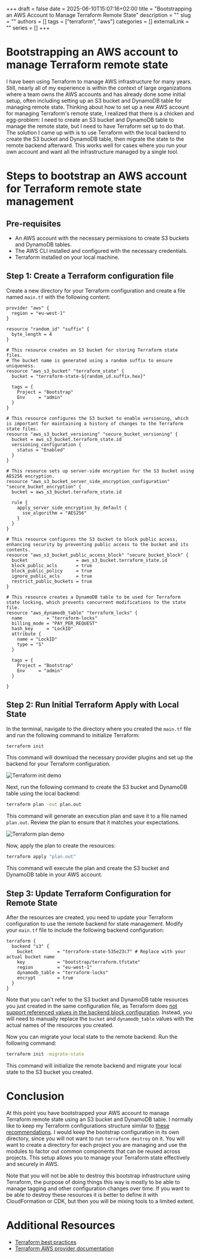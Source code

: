+++ 
draft = false
date = 2025-06-10T15:07:16+02:00
title = "Bootstrapping an AWS Account to Manage Terraform Remote State"
description = ""
slug = ""
authors = []
tags = ["terraform", "aws"]
categories = []
externalLink = ""
series = []
+++

# Bootstrapping an AWS account to manage Terraform remote state

I have been using Terraform to manage AWS infrastructure for many years. Still, nearly all of my experience is within the context of large organizations where a team owns the AWS accounts and has already done some initial setup, often including setting up an S3 bucket and DynamoDB table for managing remote state. Thinking about how to set up a new AWS account for managing Terraform's remote state, I realized that there is a chicken and egg-problem: I need to create an S3 bucket and DynamoDB table to manage the remote state, but I need to have Terraform set up to do that. The solution I came up with is to use Terraform with the local backend to create the S3 bucket and DynamoDB table, then migrate the state to the remote backend afterward. This works well for cases where you run your own account and want all the infrastructure managed by a single tool.

# Steps to bootstrap an AWS account for Terraform remote state management

## Pre-requisites

- An AWS account with the necessary permissions to create S3 buckets and DynamoDB tables.
- The AWS CLI installed and configured with the necessary credentials.
- Terraform installed on your local machine.

## Step 1: Create a Terraform configuration file
Create a new directory for your Terraform configuration and create a file named `main.tf` with the following content:

```hcl
provider "aws" {
  region = "eu-west-1"
}

resource "random_id" "suffix" {
  byte_length = 4
}

# This resource creates an S3 bucket for storing Terraform state files.
# The bucket name is generated using a random suffix to ensure uniqueness.
resource "aws_s3_bucket" "terraform_state" {
  bucket = "terraform-state-${random_id.suffix.hex}"

  tags = {
    Project = "Bootstrap"
    Env     = "admin"
  }
}

# This resource configures the S3 bucket to enable versioning, which is important for maintaining a history of changes to the Terraform state files.
resource "aws_s3_bucket_versioning" "secure_bucket_versioning" {
  bucket = aws_s3_bucket.terraform_state.id
  versioning_configuration {
    status = "Enabled"
  }
}

# This resource sets up server-side encryption for the S3 bucket using AES256 encryption.
resource "aws_s3_bucket_server_side_encryption_configuration" "secure_bucket_encryption" {
  bucket = aws_s3_bucket.terraform_state.id

  rule {
    apply_server_side_encryption_by_default {
      sse_algorithm = "AES256"
    }
  }
}

# This resource configures the S3 bucket to block public access, enhancing security by preventing public access to the bucket and its contents.
resource "aws_s3_bucket_public_access_block" "secure_bucket_block" {
  bucket                  = aws_s3_bucket.terraform_state.id
  block_public_acls       = true
  block_public_policy     = true
  ignore_public_acls      = true
  restrict_public_buckets = true
}

# This resource creates a DynamoDB table to be used for Terraform state locking, which prevents concurrent modifications to the state file.
resource "aws_dynamodb_table" "terraform_locks" {
  name         = "terraform-locks"
  billing_mode = "PAY_PER_REQUEST"
  hash_key     = "LockID"
  attribute {
    name = "LockID"
    type = "S"
  }

  tags = {
    Project = "Bootstrap"
    Env     = "admin"
  }

}
```

## Step 2: Run Initial Terraform Apply with Local State

In the terminal, navigate to the directory where you created the `main.tf` file and run the following command to initialize Terraform:

```bash
terraform init
```
This command will download the necessary provider plugins and set up the backend for your Terraform configuration.

![Terraform init demo](demo-1.gif)

Next, run the following command to create the S3 bucket and DynamoDB table using the local backend:

```bash
terraform plan -out plan.out
```
This command will generate an execution plan and save it to a file named `plan.out`. Review the plan to ensure that it matches your expectations.

![Terraform plan demo](demo-2.gif)

Now, apply the plan to create the resources:

```bash
terraform apply "plan.out"
```
This command will execute the plan and create the S3 bucket and DynamoDB table in your AWS account.

## Step 3: Update Terraform Configuration for Remote State

After the resources are created, you need to update your Terraform configuration to use the remote backend for state management. Modify your `main.tf` file to include the following backend configuration:

```hcl
terraform {
  backend "s3" {
    bucket         = "terraform-state-535e23c7" # Replace with your actual bucket name
    key            = "bootstrap/terraform.tfstate"
    region         = "eu-west-1"
    dynamodb_table = "terraform-locks"
    encrypt        = true
  }
}
```

Note that you can't refer to the S3 bucket and DynamoDB table resources you just created in the same configuration file, as Terraform does [not support referenced values in the backend block configuration](https://developer.hashicorp.com/terraform/language/backend#define-a-backend-block). Instead, you will need to manually replace the `bucket` and `dynamodb_table` values with the actual names of the resources you created.

Now you can migrate your local state to the remote backend. Run the following command:

```bash
terraform init -migrate-state
```
This command will initialize the remote backend and migrate your local state to the S3 bucket you created.

# Conclusion

At this point you have bootstrapped your AWS account to manage Terraform remote state using an S3 bucket and DynamoDB table. I normally like to keep my Terraform configurations structure similar to [these recommendations](https://github.com/antonbabenko/terraform-best-practices/tree/master/examples/medium-terraform). I would keep the bootstrap configuration in its own directory, since you will not want to run `terraform destroy` on it. You will want to create a directory for each project you are managing and use the modules to factor out common components that can be reused across projects. This setup allows you to manage your Terraform state effectively and securely in AWS.

Note that you will not be able to destroy this bootstrap infrastructure using Terraform, the purpose of doing things this way is mostly to be able to manage tagging and other configuration changes over time. If you want to be able to destroy these resources it is better to define it with CloudFormation or CDK, but then you will be mixing tools to a limited extent.

# Additional Resources

 * [Terraform best practices](https://www.terraform-best-practices.com/)
 * [Terraform AWS provider documentation](https://registry.terraform.io/providers/hashicorp/aws/latest/docs)

